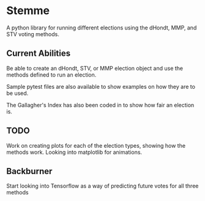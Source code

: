 # Stemme
A python library for running different elections using the dHondt, MMP, and STV voting methods. 

## Current Abilities
Be able to create an dHondt, STV, or MMP election object and use the methods defined to run an election.

Sample pytest files are also available to show examples on how they are to be used.

The Gallagher's Index has also been coded in to show how fair an election is.

## TODO
Work on creating plots for each of the election types, showing how the methods work. Looking into matplotlib for animations.

## Backburner
Start looking into Tensorflow as a way of predicting future votes for all three methods
